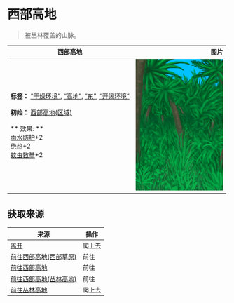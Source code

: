 # 西部高地  
> 被丛林覆盖的山脉。  
  
  西部高地  |   图片   
 ----  |  ----:   
 **标签：**	[“干燥环境”](tag_EnvDry.md), [“高地”](tag_Highland.md), [“东”](tag_East.md), [“开阔环境”](tag_EnvOpen.md)<br><br>**初始：**	[西部高地(区域)](HighlandsWestern.md)<br><br>** 效果: **<br>[雨水防护](RainProtection.md)+2<br>[绝热](InsulationHeat.md)+2<br>[蚊虫数量](BugPopulation.md)+2  |  <img decoding="async" src="Sprite/Jungle.png" href="a.md" style="max-width:300px;max-height:300px;">   
  
## 获取来源  
来源  |  操作  
----  |  ----  
[离开](HighlandHoleExit.md)  |  爬上去  
[前往西部高地(西部草原)](Path_GrasslandsWToHighlandsW.md)  |  前往  
[前往西部高地](Path_HighlandsEToHighlandsW.md)  |  前往  
[前往西部高地(丛林高地)](Path_JungleHighlandsToHighlandsW.md)  |  前往  
[前往丛林高地](Path_ValleyToJungleHighlands.md)  |  爬上去  


<script>document.title="西部高地 - 卡牌生存百科 Card Survival Wiki";</script>